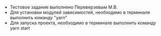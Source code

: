 - Тестовое задание выполнено Переверзевым М.В.
- Для установки модулей зависимостей, необходимо в терминале выполнить команду "yarn"
- Для запуска проекта, необходимо в терминале выполнить команду yarn start
